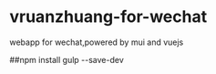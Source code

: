 # vruanzhuang-for-wechat
webapp for wechat,powered by mui and vuejs


##npm install gulp --save-dev
